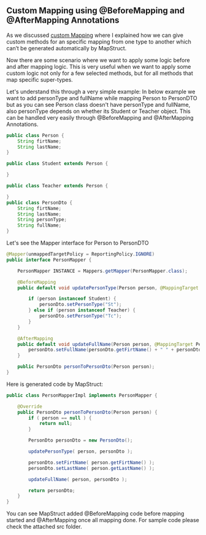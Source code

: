 ## Custom Mapping using @BeforeMapping and @AfterMapping Annotations

As we discussed [custom Mapping](https://github.com/pawan-lnmiit/mapstruct/tree/master/examples/customMethodMapping) where I explained how we can give custom methods for an specific mapping from one type to another which can’t be generated automatically by MapStruct.

Now there are some scenario where we want to apply some logic before and after mapping logic. This is very useful when we want to apply some custom logic not only for a few selected methods, but for all methods that map specific super-types. 

Let's understand this through a very simple example: In below example we want to add personType and fullName while mapping Person to PersonDTO but as you can see Person class doesn't have personType and fullName, also personType depends on whether its Student or Teacher object. This can be handled very easily through @BeforeMapping and @AfterMapping Annotations.

```java
public class Person {
	String firtName;
	String lastName;
}

public class Student extends Person {

}

public class Teacher extends Person {

}
public class PersonDto {
	String firtName;
	String lastName;
	String personType;
	String fullName;
}
```

Let's see the Mapper interface for Person to PersonDTO

```java
@Mapper(unmappedTargetPolicy = ReportingPolicy.IGNORE)
public interface PersonMapper {

	PersonMapper INSTANCE = Mappers.getMapper(PersonMapper.class);

	@BeforeMapping
	public default void updatePersonType(Person person, @MappingTarget PersonDto personDto) {

		if (person instanceof Student) {
			personDto.setPersonType("St");
		} else if (person instanceof Teacher) {
			personDto.setPersonType("Tc");
		}
	}

	@AfterMapping
	public default void updateFullName(Person person, @MappingTarget PersonDto personDto) {
		personDto.setFullName(personDto.getFirtName() + " " + personDto.getLastName());
	}

	public PersonDto personToPersonDto(Person person);
}
```

Here is generated code by MapStruct:

```java
public class PersonMapperImpl implements PersonMapper {

    @Override
    public PersonDto personToPersonDto(Person person) {
        if ( person == null ) {
            return null;
        }

        PersonDto personDto = new PersonDto();

        updatePersonType( person, personDto );

        personDto.setFirtName( person.getFirtName() );
        personDto.setLastName( person.getLastName() );

        updateFullName( person, personDto );

        return personDto;
    }
}
````
You can see MapStruct added @BeforeMapping code before mapping started and @AfterMapping once all mapping done.
For sample code please check the attached src folder.
